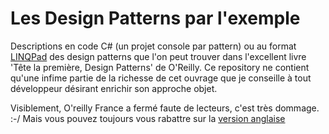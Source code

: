 Les Design Patterns par l'exemple
===============

Descriptions en code C# (un projet console par pattern) ou au format [LINQPad](http://www.linqpad.net/) des design patterns que l'on peut trouver dans l'excellent livre 'Tête la première, Design Patterns' de O'Reilly. Ce repository ne contient qu'une infime partie de la richesse de cet ouvrage que je conseille à tout développeur désirant enrichir son approche objet.

Visiblement, O'reilly France a fermé faute de lecteurs, c'est très dommage. :-/ 
Mais vous pouvez toujours vous rabattre sur la [version anglaise](http://librairie.immateriel.fr/fr/ebook/9780596007126/head-first-design-patterns)


